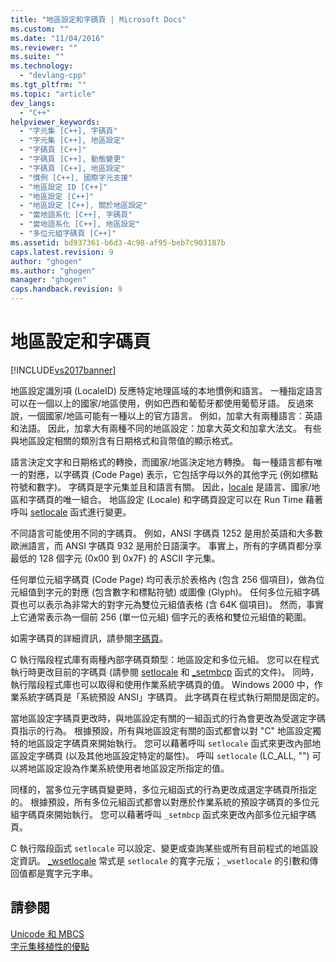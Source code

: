```yaml
---
title: "地區設定和字碼頁 | Microsoft Docs"
ms.custom: ""
ms.date: "11/04/2016"
ms.reviewer: ""
ms.suite: ""
ms.technology: 
  - "devlang-cpp"
ms.tgt_pltfrm: ""
ms.topic: "article"
dev_langs: 
  - "C++"
helpviewer_keywords: 
  - "字元集 [C++], 字碼頁"
  - "字元集 [C++], 地區設定"
  - "字碼頁 [C++]"
  - "字碼頁 [C++], 動態變更"
  - "字碼頁 [C++], 地區設定"
  - "慣例 [C++], 國際字元支援"
  - "地區設定 ID [C++]"
  - "地區設定 [C++]"
  - "地區設定 [C++], 關於地區設定"
  - "當地語系化 [C++], 字碼頁"
  - "當地語系化 [C++], 地區設定"
  - "多位元組字碼頁 [C++]"
ms.assetid: bd937361-b6d3-4c98-af95-beb7c903187b
caps.latest.revision: 9
author: "ghogen"
ms.author: "ghogen"
manager: "ghogen"
caps.handback.revision: 9
---
```

# 地區設定和字碼頁
[!INCLUDE[vs2017banner](../assembler/inline/includes/vs2017banner.md)]

地區設定識別項 \(LocaleID\) 反應特定地理區域的本地慣例和語言。  一種指定語言可以在一個以上的國家\/地區使用，例如巴西和葡萄牙都使用葡萄牙語。  反過來說，一個國家\/地區可能有一種以上的官方語言。  例如，加拿大有兩種語言：英語和法語。  因此，加拿大有兩種不同的地區設定：加拿大英文和加拿大法文。  有些與地區設定相關的類別含有日期格式和貨幣值的顯示格式。  
  
 語言決定文字和日期格式的轉換，而國家\/地區決定地方轉換。  每一種語言都有唯一的對應，以字碼頁 \(Code Page\) 表示，它包括字母以外的其他字元 \(例如標點符號和數字\)。  字碼頁是字元集並且和語言有關。  因此，[locale](../c-runtime-library/locale.md) 是語言、國家\/地區和字碼頁的唯一組合。  地區設定 \(Locale\) 和字碼頁設定可以在 Run Time 藉著呼叫 [setlocale](../c-runtime-library/reference/setlocale-wsetlocale.md) 函式進行變更。  
  
 不同語言可能使用不同的字碼頁。  例如，ANSI 字碼頁 1252 是用於英語和大多數歐洲語言，而 ANSI 字碼頁 932 是用於日語漢字。  事實上，所有的字碼頁都分享最低的 128 個字元 \(0x00 到 0x7F\) 的 ASCII 字元集。  
  
 任何單位元組字碼頁 \(Code Page\) 均可表示於表格內 \(包含 256 個項目\)，做為位元組值到字元的對應 \(包含數字和標點符號\) 或圖像 \(Glyph\)。  任何多位元組字碼頁也可以表示為非常大的對字元為雙位元組值表格 \(含 64K 個項目\)。  然而，事實上它通常表示為一個前 256 \(單一位元組\) 個字元的表格和雙位元組值的範圍。  
  
 如需字碼頁的詳細資訊，請參閱[字碼頁](../c-runtime-library/code-pages.md)。  
  
 C 執行階段程式庫有兩種內部字碼頁類型：地區設定和多位元組。  您可以在程式執行時更改目前的字碼頁 \(請參閱 [setlocale](../c-runtime-library/reference/setlocale-wsetlocale.md) 和 [\_setmbcp](../c-runtime-library/reference/setmbcp.md) 函式的文件\)。  同時，執行階段程式庫也可以取得和使用作業系統字碼頁的值。  Windows 2000 中，作業系統字碼頁是「系統預設 ANSI」字碼頁。  此字碼頁在程式執行期間是固定的。  
  
 當地區設定字碼頁更改時，與地區設定有關的一組函式的行為會更改為受選定字碼頁指示的行為。  根據預設，所有與地區設定有關的函式都會以對 "C" 地區設定獨特的地區設定字碼頁來開始執行。  您可以藉著呼叫 `setlocale` 函式來更改內部地區設定字碼頁 \(以及其他地區設定特定的屬性\)。  呼叫 `setlocale` \(LC\_ALL, ""\) 可以將地區設定設為作業系統使用者地區設定所指定的值。  
  
 同樣的，當多位元字碼頁變更時，多位元組函式的行為更改成選定字碼頁所指定的。  根據預設，所有多位元組函式都會以對應於作業系統的預設字碼頁的多位元組字碼頁來開始執行。  您可以藉著呼叫 `_setmbcp` 函式來更改內部多位元組字碼頁。  
  
 C 執行階段函式 `setlocale` 可以設定、變更或查詢某些或所有目前程式的地區設定資訊。  [\_wsetlocale](../c-runtime-library/reference/setlocale-wsetlocale.md) 常式是 `setlocale` 的寬字元版；`_wsetlocale` 的引數和傳回值都是寬字元字串。  
  
## 請參閱  
 [Unicode 和 MBCS](../text/unicode-and-mbcs.md)   
 [字元集移植性的優點](../text/benefits-of-character-set-portability.md)